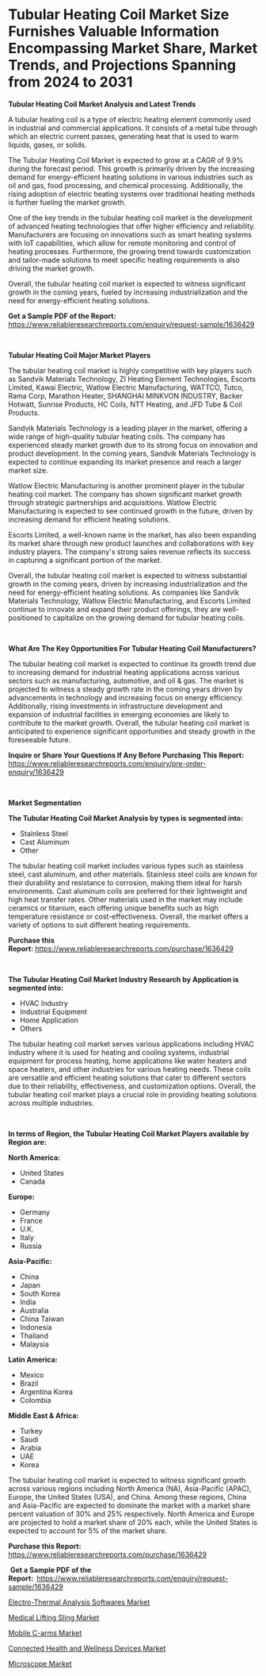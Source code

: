 <p><h1>Tubular Heating Coil Market Size Furnishes Valuable Information Encompassing Market Share, Market Trends, and Projections Spanning from 2024 to 2031</h1></p><p><strong>Tubular Heating Coil Market Analysis and Latest Trends</strong></p>
<p><p>A tubular heating coil is a type of electric heating element commonly used in industrial and commercial applications. It consists of a metal tube through which an electric current passes, generating heat that is used to warm liquids, gases, or solids.</p><p>The Tubular Heating Coil Market is expected to grow at a CAGR of 9.9% during the forecast period. This growth is primarily driven by the increasing demand for energy-efficient heating solutions in various industries such as oil and gas, food processing, and chemical processing. Additionally, the rising adoption of electric heating systems over traditional heating methods is further fueling the market growth.</p><p>One of the key trends in the tubular heating coil market is the development of advanced heating technologies that offer higher efficiency and reliability. Manufacturers are focusing on innovations such as smart heating systems with IoT capabilities, which allow for remote monitoring and control of heating processes. Furthermore, the growing trend towards customization and tailor-made solutions to meet specific heating requirements is also driving the market growth.</p><p>Overall, the tubular heating coil market is expected to witness significant growth in the coming years, fueled by increasing industrialization and the need for energy-efficient heating solutions.</p></p>
<p><strong>Get a Sample PDF of the Report:&nbsp;</strong> <a href="https://www.reliableresearchreports.com/enquiry/request-sample/1636429">https://www.reliableresearchreports.com/enquiry/request-sample/1636429</a></p>
<p>&nbsp;</p>
<p><strong>Tubular Heating Coil Major Market Players</strong></p>
<p><p>The tubular heating coil market is highly competitive with key players such as Sandvik Materials Technology, ZI Heating Element Technologies, Escorts Limited, Kawai Electric, Watlow Electric Manufacturing, WATTCO, Tutco, Rama Corp, Marathon Heater, SHANGHAI MINKVON INDUSTRY, Backer Hotwatt, Sunrise Products, HC Coils, NTT Heating, and JFD Tube & Coil Products.</p><p>Sandvik Materials Technology is a leading player in the market, offering a wide range of high-quality tubular heating coils. The company has experienced steady market growth due to its strong focus on innovation and product development. In the coming years, Sandvik Materials Technology is expected to continue expanding its market presence and reach a larger market size.</p><p>Watlow Electric Manufacturing is another prominent player in the tubular heating coil market. The company has shown significant market growth through strategic partnerships and acquisitions. Watlow Electric Manufacturing is expected to see continued growth in the future, driven by increasing demand for efficient heating solutions.</p><p>Escorts Limited, a well-known name in the market, has also been expanding its market share through new product launches and collaborations with key industry players. The company's strong sales revenue reflects its success in capturing a significant portion of the market.</p><p>Overall, the tubular heating coil market is expected to witness substantial growth in the coming years, driven by increasing industrialization and the need for energy-efficient heating solutions. As companies like Sandvik Materials Technology, Watlow Electric Manufacturing, and Escorts Limited continue to innovate and expand their product offerings, they are well-positioned to capitalize on the growing demand for tubular heating coils.</p></p>
<p>&nbsp;</p>
<p><strong>What Are The Key Opportunities For Tubular Heating Coil Manufacturers?</strong></p>
<p><p>The tubular heating coil market is expected to continue its growth trend due to increasing demand for industrial heating applications across various sectors such as manufacturing, automotive, and oil & gas. The market is projected to witness a steady growth rate in the coming years driven by advancements in technology and increasing focus on energy efficiency. Additionally, rising investments in infrastructure development and expansion of industrial facilities in emerging economies are likely to contribute to the market growth. Overall, the tubular heating coil market is anticipated to experience significant opportunities and steady growth in the foreseeable future.</p></p>
<p><strong>Inquire or Share Your Questions If Any Before Purchasing This Report:</strong> <a href="https://www.reliableresearchreports.com/enquiry/pre-order-enquiry/1636429">https://www.reliableresearchreports.com/enquiry/pre-order-enquiry/1636429</a></p>
<p>&nbsp;</p>
<p><strong>Market Segmentation</strong></p>
<p><strong>The Tubular Heating Coil Market Analysis by types is segmented into:</strong></p>
<p><ul><li>Stainless Steel</li><li>Cast Aluminum</li><li>Other</li></ul></p>
<p><p>The tubular heating coil market includes various types such as stainless steel, cast aluminum, and other materials. Stainless steel coils are known for their durability and resistance to corrosion, making them ideal for harsh environments. Cast aluminum coils are preferred for their lightweight and high heat transfer rates. Other materials used in the market may include ceramics or titanium, each offering unique benefits such as high temperature resistance or cost-effectiveness. Overall, the market offers a variety of options to suit different heating requirements.</p></p>
<p><strong>Purchase this Report:&nbsp;</strong><a href="https://www.reliableresearchreports.com/purchase/1636429">https://www.reliableresearchreports.com/purchase/1636429</a></p>
<p>&nbsp;</p>
<p><strong>The Tubular Heating Coil Market Industry Research by Application is segmented into:</strong></p>
<p><ul><li>HVAC Industry</li><li>Industrial Equipment</li><li>Home Application</li><li>Others</li></ul></p>
<p><p>The tubular heating coil market serves various applications including HVAC industry where it is used for heating and cooling systems, industrial equipment for process heating, home applications like water heaters and space heaters, and other industries for various heating needs. These coils are versatile and efficient heating solutions that cater to different sectors due to their reliability, effectiveness, and customization options. Overall, the tubular heating coil market plays a crucial role in providing heating solutions across multiple industries.</p></p>
<p>&nbsp;</p>
<p><strong>In terms of Region, the Tubular Heating Coil Market Players available by Region are:</strong></p>
<p>
    <p> <strong> North America: </strong>
        <ul>
            <li>United States</li>
            <li>Canada</li>
        </ul>
        </p> 
    <p> <strong> Europe: </strong>
        <ul>
            <li>Germany</li>
            <li>France</li>
            <li>U.K.</li>
            <li>Italy</li>
            <li>Russia</li>
        </ul>
        </p> 
    <p> <strong> Asia-Pacific: </strong>
        <ul>
            <li>China</li>
            <li>Japan</li>
            <li>South Korea</li>
            <li>India</li>
            <li>Australia</li>
            <li>China Taiwan</li>
            <li>Indonesia</li>
            <li>Thailand</li>
            <li>Malaysia</li>
        </ul>
        </p> 
    <p> <strong> Latin America: </strong>
        <ul>
            <li>Mexico</li>
            <li>Brazil</li>
            <li>Argentina Korea</li>
            <li>Colombia</li>
        </ul>
        </p> 
    <p> <strong> Middle East & Africa: </strong>
        <ul>
            <li>Turkey</li>
            <li>Saudi</li>
            <li>Arabia</li>
            <li>UAE</li>
            <li>Korea</li>
        </ul>
    </p>
    </p>
<p><p>The tubular heating coil market is expected to witness significant growth across various regions including North America (NA), Asia-Pacific (APAC), Europe, the United States (USA), and China. Among these regions, China and Asia-Pacific are expected to dominate the market with a market share percent valuation of 30% and 25% respectively. North America and Europe are projected to hold a market share of 20% each, while the United States is expected to account for 5% of the market share.</p></p>
<p><strong>Purchase this Report: </strong><a href="https://www.reliableresearchreports.com/purchase/1636429">https://www.reliableresearchreports.com/purchase/1636429</a></p>
<p>&nbsp;<strong>Get a Sample PDF of the Report:&nbsp;&nbsp;</strong><a href="https://www.reliableresearchreports.com/enquiry/request-sample/1636429">https://www.reliableresearchreports.com/enquiry/request-sample/1636429</a></p>
<p><strong></strong></p>
<p><p><a href="https://github.com/yemakinde/Market-Research-Report-List-1/blob/main/electro-thermal-analysis-softwares-market.md">Electro-Thermal Analysis Softwares Market</a></p><p><a href="https://medium.com/@benjaminchavez7555/analyzing-medical-lifting-sling-market-global-industry-perspective-and-forecast-2024-to-2031-9b7976c784e0">Medical Lifting Sling Market</a></p><p><a href="https://medium.com/@avacampbell767/mobile-c-arms-market-research-report-its-history-and-forecast-2024-to-2031-cd4e2c7bee3d">Mobile C-arms Market</a></p><p><a href="https://medium.com/@avacampbell767/connected-health-and-wellness-devices-market-furnishes-information-on-market-share-market-trends-888f7c500296">Connected Health and Wellness Devices Market</a></p><p><a href="https://medium.com/@benjaminchavez7555/microscope-market-report-reveals-the-latest-trends-and-growth-opportunities-of-this-market-740bdc7355af">Microscope Market</a></p></p>